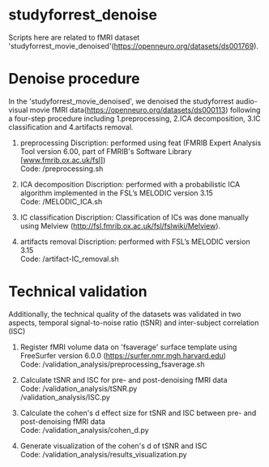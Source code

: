 # studyforrest_denoise

Scripts here are related to fMRI dataset 
'studyforrest_movie_denoised'(https://openneuro.org/datasets/ds001769).

# Denoise procedure
In the 'studyforrest_movie_denoised', we denoised the studyforrest 
audio-visual movie fMRI data(https://openneuro.org/datasets/ds000113) 
following a four-step procedure including 1.preprocessing, 
2.ICA decomposition, 3.IC classification and 4.artifacts removal.

1. preprocessing
Discription: performed using feat (FMRIB Expert Analysis Tool 
version 6.00, part of FMRIB's Software Library [www.fmrib.ox.ac.uk/fsl])  
Code: /preprocessing.sh

2. ICA decomposition
Discription: performed with a probabilistic ICA algorithm implemented 
in the FSL’s MELODIC version 3.15  
Code: /MELODIC_ICA.sh

3. IC classification
Discription: Classification of ICs was done manually using Melview
(http://fsl.fmrib.ox.ac.uk/fsl/fslwiki/Melview).

4. artifacts removal
Discription: performed with FSL’s MELODIC version 3.15  
Code: /artifact-IC_removal.sh

# Technical validation
Additionally, the technical quality of the datasets was validated in
two aspects, temporal signal-to-noise ratio (tSNR) and 
inter-subject correlation (ISC)

1. Register fMRI volume data on 'fsaverage' surface template
using FreeSurfer version 6.0.0 (https://surfer.nmr.mgh.harvard.edu)  
Code: /validation_analysis/preprocessing_fsaverage.sh

2. Calculate tSNR and ISC for pre- and post-denoising fMRI data  
Code: /validation_analysis/tSNR.py  
/validation_analysis/ISC.py

3. Calculate the cohen's d effect size for tSNR and ISC between 
pre- and post-denoising fMRI data  
Code: /validation_analysis/cohen_d.py

4. Generate visualization of the cohen's d of tSNR and ISC  
Code: /validation_analysis/results_visualization.py
